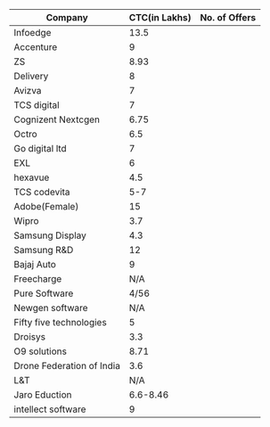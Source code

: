 | Company                   | CTC(in Lakhs) | No. of Offers |
|---------------------------|---------------|---------------|
| Infoedge                  | 13.5          |               |
| Accenture                 | 9             |               |
| ZS                        | 8.93          |               |
| Delivery                  | 8             |               |
| Avizva                    | 7             |               |
| TCS digital               | 7             |               |
| Cognizent Nextcgen        | 6.75          |               |
| Octro                     | 6.5           |               |
| Go digital ltd            | 7             |               |
| EXL                       | 6             |               |
| hexavue                   | 4.5           |               |
| TCS codevita              | 5-7           |               |
| Adobe(Female)             | 15            |               |
| Wipro                     | 3.7           |               |
| Samsung Display           | 4.3           |               |
| Samsung R&D               | 12            |               |
| Bajaj Auto                | 9             |               |
| Freecharge                | N/A           |               |
| Pure Software             | 4/56          |               |
| Newgen software           | N/A           |               |
| Fifty five technologies   | 5             |               |
| Droisys                   | 3.3           |               |
| O9 solutions              | 8.71          |               |
| Drone Federation of India | 3.6           |               |
| L&T                       | N/A           |               |
| Jaro Eduction             | 6.6-8.46      |               |
| intellect software        | 9             |               |
